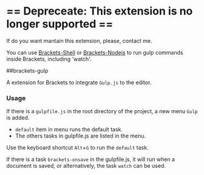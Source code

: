 
# == Depreceate: This extension is no longer supported == 

If do you want mantain this extension, please, contact me.

You can use [Brackets-Shell](https://github.com/johnhidey/hdy.brackets-shell/) or [Brackets-Nodejs](https://github.com/Acconut/brackets-nodejs) to run gulp commands inside Brackets, including 'watch'.

##brackets-gulp

A extension for Brackets to integrate `Gulp.js` to the editor.

### Usage

If there is a `gulpfile.js` in the root directory of the project, a new menu `Gulp` is added.

* `default` item in menu runs the default task.
* The others tasks in gulpfile.js are listed in the menu.

Use the keyboard shortcut `Alt`+`G` to run the `default` task.

If there is a task `brackets-onsave` in the gulpfile.js, it will run when a document is saved, or alternatively, the task `watch` can be used.
